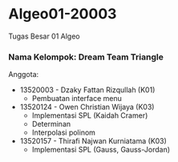 # Algeo01-20003
Tugas Besar 01 Algeo

### Nama Kelompok: Dream Team Triangle
Anggota:
* 13520003 - Dzaky Fattan Rizqullah (K01)
  * Pembuatan interface menu
* 13520124 - Owen Christian Wijaya (K03)
  * Implementasi SPL (Kaidah Cramer) 
  * Determinan
  * Interpolasi polinom
* 13520157 - Thirafi Najwan Kurniatama (K03)
  * Implementasi SPL (Gauss, Gauss-Jordan)

